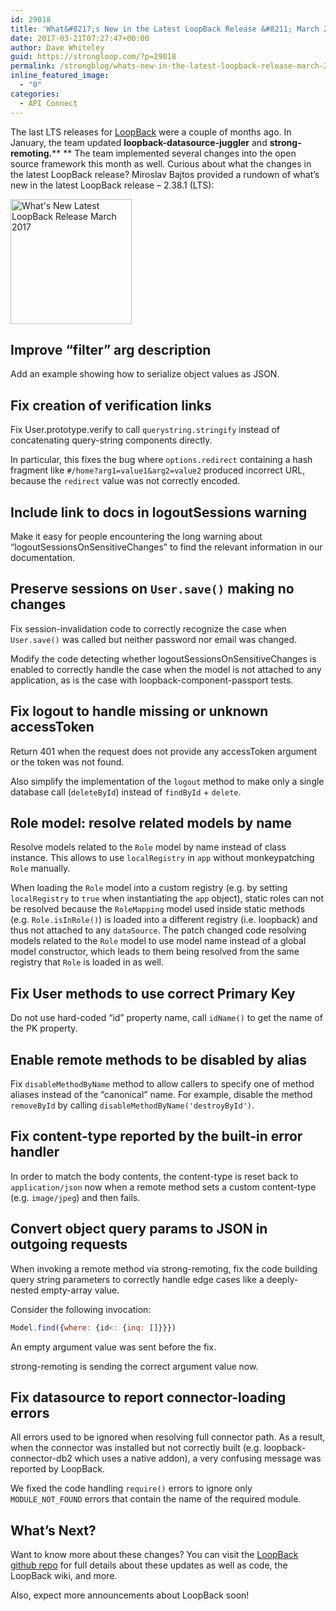 ```yaml
---
id: 29018
title: 'What&#8217;s New in the Latest LoopBack Release &#8211; March 2017'
date: 2017-03-21T07:27:47+00:00
author: Dave Whiteley
guid: https://strongloop.com/?p=29018
permalink: /strongblog/whats-new-in-the-latest-loopback-release-march-2017/
inline_featured_image:
  - "0"
categories:
  - API Connect
---
```

The last LTS releases for [LoopBack](http://loopback.io/) were a couple of months ago. In January, the team updated **loopback-datasource-juggler** and **strong-remoting.**** ** The team implemented several changes into the open source framework this month as well. Curious about what the changes in the latest LoopBack release? Miroslav Bajtos provided a rundown of what&#8217;s new in the latest LoopBack release &#8211; 2.38.1 (LTS):

[<img class="aligncenter wp-image-26753 size-full" src="{{site.url}}/blog-assets/2014/07/loopback-logo-sm.png" alt="What's New Latest LoopBack Release March 2017" width="194" height="200"  />]({{site.url}}/blog-assets/2014/07/loopback-logo-sm.png)

<!--more-->

<h2>
Improve &#8220;filter&#8221; arg description
</h2>

<p>
Add an example showing how to serialize object values as JSON.
</p>

<h2>
Fix creation of verification links
</h2>

<p>
Fix User.prototype.verify to call <code>querystring.stringify</code> instead of concatenating query-string components directly.
</p>

<p>
In particular, this fixes the bug where <code>options.redirect</code> containing a hash fragment like <code>#/home?arg1=value1&arg2=value2</code> produced incorrect URL, because the <code>redirect</code> value was not correctly encoded.
</p>

<h2>
Include link to docs in logoutSessions warning
</h2>

<p>
Make it easy for people encountering the long warning about &#8220;logoutSessionsOnSensitiveChanges&#8221; to find the relevant information in our documentation.
</p>

<h2>
Preserve sessions on <code>User.save()</code> making no changes
</h2>

<p>
Fix session-invalidation code to correctly recognize the case when <code>User.save()</code> was called but neither password nor email was changed.
</p>

<p>
Modify the code detecting whether logoutSessionsOnSensitiveChanges is enabled to correctly handle the case when the model is not attached to any application, as is the case with loopback-component-passport tests.
</p>

<h2>
Fix logout to handle missing or unknown accessToken
</h2>

<p>
Return 401 when the request does not provide any accessToken argument or the token was not found.
</p>

<p>
Also simplify the implementation of the <code>logout</code> method to make only a single database call (<code>deleteById</code>) instead of <code>findById</code> + <code>delete</code>.
</p>

<h2>
Role model: resolve related models by name
</h2>

<p>
Resolve models related to the <code>Role</code> model by name instead of class instance. This allows to use <code>localRegistry</code> in <code>app</code> without monkeypatching <code>Role</code> manually.
</p>

<p>
When loading the <code>Role</code> model into a custom registry (e.g. by setting <code>localRegistry</code> to <code>true</code> when instantiating the <code>app</code> object), static roles can not be resolved because the <code>RoleMapping</code> model used inside static methods (e.g. <code>Role.isInRole()</code>) is loaded into a different registry (i.e. loopback) and thus not attached to any <code>dataSource</code>. The patch changed code resolving models related to the <code>Role</code> model to use model name instead of a global model constructor, which leads to them being resolved from the same registry that <code>Role</code> is loaded in as well.
</p>

<h2>
Fix User methods to use correct Primary Key
</h2>

<p>
Do not use hard-coded &#8220;id&#8221; property name, call <code>idName()</code> to get the name of the PK property.
</p>

<h2>
Enable remote methods to be disabled by alias
</h2>

<p>
Fix <code>disableMethodByName</code> method to allow callers to specify one of method aliases instead of the &#8220;canonical&#8221; name. For example, disable the method <code>removeById</code> by calling <code>disableMethodByName('destroyById')</code>.
</p>

<h2>
Fix content-type reported by the built-in error handler
</h2>

<p>
In order to match the body contents, the content-type is reset back to <code>application/json</code> now when a remote method sets a custom content-type (e.g. <code>image/jpeg</code>) and then fails.
</p>

<h2>
Convert object query params to JSON in outgoing requests
</h2>

<p>
When invoking a remote method via strong-remoting, fix the code building query string parameters to correctly handle edge cases like a deeply-nested empty-array value.
</p>

<p>
Consider the following invocation:
</p>

```js
Model.find({where: {id<: {inq: []}}})
```

<p>
An empty argument value was sent before the fix.
</p>

<p>
strong-remoting is sending the correct argument value now.
</p>

<h2>
Fix datasource to report connector-loading errors
</h2>

<p>
All errors used to be ignored when resolving full connector path. As a result, when the connector was installed but not correctly built (e.g. loopback-connector-db2 which uses a native addon), a very confusing message was reported by LoopBack.
</p>

<p>
We fixed the code handling <code>require()</code> errors to ignore only <code>MODULE_NOT_FOUND</code> errors that contain the name of the required module.
</p>


## What&#8217;s Next?

Want to know more about these changes? You can visit the [LoopBack github repo](https://github.com/strongloop/loopback/releases/tag/v2.38.1) for full details about these updates as well as code, the LoopBack wiki, and more.

Also, expect more announcements about LoopBack soon!
